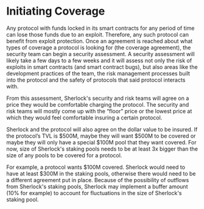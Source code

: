 # Initiating Coverage

Any protocol with funds locked in its smart contracts for any period of time can lose those funds due to an exploit. Therefore, any such protocol can benefit from exploit protection. Once an agreement is reached about what types of coverage a protocol is looking for \(the coverage agreement\), the security team can begin a security assessment. A security assessment will likely take a few days to a few weeks and it will assess not only the risk of exploits in smart contracts \(and smart contract bugs\), but also areas like the development practices of the team, the risk management processes built into the protocol and the safety of protocols that said protocol interacts with.

From this assessment, Sherlock's security and risk teams will agree on a price they would be comfortable charging the protocol. The security and risk teams will mostly come up with the “floor” price or the lowest price at which they would feel comfortable insuring a certain protocol.

Sherlock and the protocol will also agree on the dollar value to be insured. If the protocol’s TVL is $500M, maybe they will want $500M to be covered or maybe they will only have a special $100M pool that they want covered. For now, size of Sherlock's staking pools needs to be at least 3x bigger than the size of any pools to be covered for a protocol.

For example, a protocol wants $100M covered. Sherlock would need to have at least $300M in the staking pools, otherwise there would need to be a different agreement put in place. Because of the possibility of outflows from Sherlock's staking pools, Sherlock may implement a buffer amount \(10% for example\) to account for fluctuations in the size of Sherlock's staking pool.
